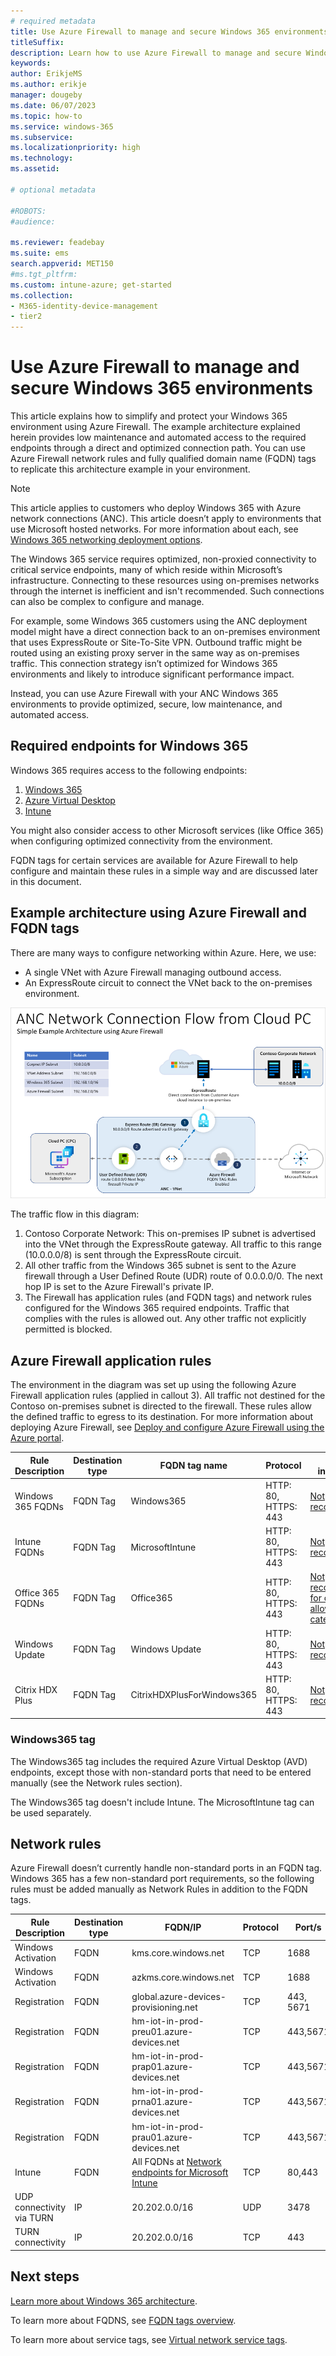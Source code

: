 ```yaml
---
# required metadata
title: Use Azure Firewall to manage and secure Windows 365 environments
titleSuffix:
description: Learn how to use Azure Firewall to manage and secure Windows 365 environments.
keywords:
author: ErikjeMS  
ms.author: erikje
manager: dougeby
ms.date: 06/07/2023
ms.topic: how-to
ms.service: windows-365
ms.subservice:
ms.localizationpriority: high
ms.technology:
ms.assetid: 

# optional metadata

#ROBOTS:
#audience:

ms.reviewer: feadebay
ms.suite: ems
search.appverid: MET150
#ms.tgt_pltfrm:
ms.custom: intune-azure; get-started
ms.collection:
- M365-identity-device-management
- tier2
---
```


# Use Azure Firewall to manage and secure Windows 365 environments

This article explains how to simplify and protect your Windows 365 environment using Azure Firewall. The example architecture explained herein provides low maintenance and automated access to the required endpoints through a direct and optimized connection path. You can use Azure Firewall network rules and fully qualified domain name (FQDN) tags to replicate this architecture example in your environment.

> [!NOTE]  
> This article applies to customers who deploy Windows 365 with Azure network connections (ANC). This article doesn’t apply to environments that use Microsoft hosted networks. For more information about each, see [Windows 365 networking deployment options](deployment-options.md).

The Windows 365 service requires optimized, non-proxied connectivity to critical service endpoints, many of which reside within Microsoft’s infrastructure. Connecting to these resources using on-premises networks through the internet is inefficient and isn't recommended. Such connections can also be complex to configure and manage.

For example, some Windows 365 customers using the ANC deployment model might have a direct connection back to an on-premises environment that uses ExpressRoute or Site-To-Site VPN. Outbound traffic might be routed using an existing proxy server in the same way as on-premises traffic. This connection strategy isn’t optimized for Windows 365 environments and likely to introduce significant performance impact.

Instead, you can use Azure Firewall with your ANC Windows 365 environments to provide optimized, secure, low maintenance, and automated access.

## Required endpoints for Windows 365

Windows 365 requires access to the following endpoints:

1. [Windows 365](/windows-365/enterprise/requirements-network?tabs=enterprise%2Cent#allow-network-connectivity)  
2. [Azure Virtual Desktop](/azure/virtual-desktop/safe-url-list?tabs=azure)
3. [Intune](/mem/intune/fundamentals/intune-endpoints)

You might also consider access to other Microsoft services (like Office 365) when configuring optimized connectivity from the environment.

FQDN tags for certain services are available for Azure Firewall to help configure and maintain these rules in a simple way and are discussed later in this document.  

## Example architecture using Azure Firewall and FQDN tags

There are many ways to configure networking within Azure. Here, we use:

- A single VNet with Azure Firewall managing outbound access.
- An ExpressRoute circuit to connect the VNet back to the on-premises environment.

![Example of a Windows 365 rchitecture diagram using Windows Firewall.](./media/azure-firewall-windows-365/architecture-diagram.png)

The traffic flow in this diagram:

1. Contoso Corporate Network: This on-premises IP subnet is advertised into the VNet through the ExpressRoute gateway. All traffic to this range (10.0.0.0/8) is sent through the ExpressRoute circuit.
2. All other traffic from the Windows 365 subnet is sent to the Azure firewall through a User Defined Route (UDR) route of 0.0.0.0/0. The next hop IP is set to the Azure Firewall's private IP.
3. The Firewall has application rules (and FQDN tags) and network rules configured for the Windows 365 required endpoints. Traffic that complies with the rules is allowed out. Any other traffic not explicitly permitted is blocked.

## Azure Firewall application rules

The environment in the diagram was set up using the following Azure Firewall application rules (applied in callout 3). All traffic not destined for the Contoso on-premises subnet is directed to the firewall. These rules allow the defined traffic to egress to its destination. For more information about deploying Azure Firewall, see [Deploy and configure Azure Firewall using the Azure portal](/azure/firewall/tutorial-firewall-deploy-portal).

| Rule Description | Destination type | FQDN tag name | Protocol | TLS inspection | Required/Optional |
| --- | --- | --- | --- | --- | --- |
| Windows 365 FQDNs | FQDN Tag | Windows365 | HTTP: 80, HTTPS: 443 | [Not recommended](/en-us/azure/virtual-desktop/proxy-server-support#dont-use-ssl-termination-on-the-proxy-server) | Required |
| Intune FQDNs | FQDN Tag | MicrosoftIntune | HTTP: 80, HTTPS: 443 | [Not recommended](/en-us/azure/virtual-desktop/proxy-server-support#dont-use-ssl-termination-on-the-proxy-server) | Required |
| Office 365 FQDNs | FQDN Tag | Office365 | HTTP: 80, HTTPS: 443 | [Not recommend for optimize & allow categories](/microsoft-365/enterprise/microsoft-365-network-connectivity-principles?view=o365-worldwide)  | Optional, but recommended|
| Windows Update | FQDN Tag | Windows Update| HTTP: 80, HTTPS: 443 | [Not recommended](/windows/deployment/update/windows-update-security#securing-metadata-connections) | Optional|
| Citrix HDX Plus | FQDN Tag | CitrixHDXPlusForWindows365 | HTTP: 80, HTTPS: 443 | [Not recommended](/windows/deployment/update/windows-update-security#securing-metadata-connections) | Optional (only required when using Citrix HDX Plus) |

### Windows365 tag

The Windows365 tag includes the required Azure Virtual Desktop (AVD) endpoints, except those with non-standard ports that need to be entered manually (see the Network rules section).

The Windows365 tag doesn't include Intune. The MicrosoftIntune tag can be used separately.

## Network rules

Azure Firewall doesn’t currently handle non-standard ports in an FQDN tag. Windows 365 has a few non-standard port requirements, so the following rules must be added manually as Network Rules in addition to the FQDN tags.

| Rule Description | Destination type | FQDN/IP| Protocol | Port/s | TLS inspection | Required/Optional |
| --- | --- | --- | --- | --- | --- | --- |
| Windows Activation| FQDN | kms.core.windows.net| TCP | 1688 | [Not recommended](/azure/virtual-desktop/proxy-server-support#dont-use-ssl-termination-on-the-proxy-server) | Required |
| Windows Activation| FQDN | azkms.core.windows.net | TCP | 1688 | [Not recommended](/azure/virtual-desktop/proxy-server-support#dont-use-ssl-termination-on-the-proxy-server) | Required |
| Registration | FQDN | global.azure-devices-provisioning.net | TCP | 443, 5671 | [Not recommended](/azure/virtual-desktop/proxy-server-support#dont-use-ssl-termination-on-the-proxy-server) | Required |
| Registration | FQDN | hm-iot-in-prod-preu01.azure-devices.net | TCP | 443,5671 | [Not recommended](/azure/virtual-desktop/proxy-server-support#dont-use-ssl-termination-on-the-proxy-server) | Required |
| Registration | FQDN | hm-iot-in-prod-prap01.azure-devices.net | TCP | 443,5671 | [Not recommended](/azure/virtual-desktop/proxy-server-support#dont-use-ssl-termination-on-the-proxy-server) | Required |
| Registration | FQDN | hm-iot-in-prod-prna01.azure-devices.net | TCP | 443,5671 | [Not recommended](/azure/virtual-desktop/proxy-server-support#dont-use-ssl-termination-on-the-proxy-server) | Required |
| Registration | FQDN | hm-iot-in-prod-prau01.azure-devices.net | TCP | 443,5671 | [Not recommended](/azure/virtual-desktop/proxy-server-support#dont-use-ssl-termination-on-the-proxy-server) | Required |
| Intune | FQDN | All FQDNs at [Network endpoints for Microsoft Intune]( /mem/intune/fundamentals/intune-endpoints) | TCP | 80,443 | Not recommended | Required |
| UDP connectivity via TURN | IP | 20.202.0.0/16 | UDP | 3478 | Not recommended | Required |
| TURN connectivity | IP | 20.202.0.0/16 | TCP | 443 | Not recommended | Required |

<!-- ########################## -->
## Next steps

[Learn more about Windows 365 architecture](architecture.md).

To learn more about FQDNS, see [FQDN tags overview](/azure/firewall/fqdn-tags).

To learn more about service tags, see [Virtual network service tags](/azure/virtual-network/service-tags-overview).
